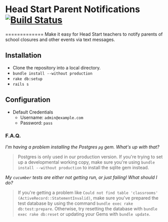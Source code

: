 # Head Start Parent Notifications [![Build Status](https://travis-ci.org/CSC322-Grinnell/notifications.svg?branch=dev)](https://travis-ci.org/CSC322-Grinnell/notifications)
=============
Make it easy for Head Start teachers to notify parents of school closures and other events via text messages.


## Installation
* Clone the repository into a local directory.
* `bundle install --without production`
* `rake db:setup`
* `rails s`

## Configuration
* Default Credentials
  * Username: `admin@example.com`
  * Password: `pass`

### F.A.Q.
_I'm having a problem installing the Postgres `pg` gem. What's up with that?_

> Postgres is only used in our production version. If you're trying to set up a developmental working copy, make sure you're using `bundle install --without production` to install the sqlite gem instead.

_My `cucumber` tests are either not getting run, or just failing!  What should I do?_

> If you're getting a problem like `Could not find table 'classrooms' (ActiveRecord::StatementInvalid)`, make sure you've prepared the test database by using the command `bundle exec rake db:test:prepare`.  Otherwise, try resetting the database with `bundle exec rake db:reset` or updating your Gems with `bundle update`.
